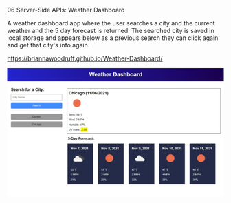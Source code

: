 06 Server-Side APIs: Weather Dashboard

A weather dashboard app where the user searches a city and the current weather and the 5 day forecast is returned. The searched city is saved in local storage and appears below as a previous search they can click again and get that city's info again.

https://briannawoodruff.github.io/Weather-Dashboard/

<img src="assets\images\ScreenCapture-WeatherDashboard.jpg" title="Weather Dashboard">